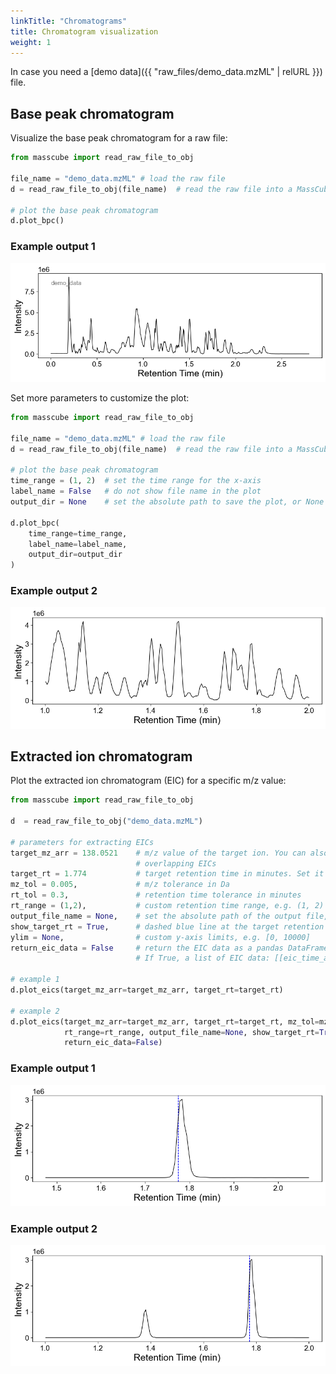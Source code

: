 ```yaml
---
linkTitle: "Chromatograms"
title: Chromatogram visualization
weight: 1
---
```


In case you need a [demo data]({{ "raw_files/demo_data.mzML" | relURL }}) file.

## Base peak chromatogram

Visualize the base peak chromatogram for a raw file:

```python
from masscube import read_raw_file_to_obj

file_name = "demo_data.mzML" # load the raw file
d = read_raw_file_to_obj(file_name)  # read the raw file into a MassCube object

# plot the base peak chromatogram
d.plot_bpc()
```

### Example output 1

![Base peak chromatogram plot](plots/bpc.png)

Set more parameters to customize the plot:

```python
from masscube import read_raw_file_to_obj

file_name = "demo_data.mzML" # load the raw file
d = read_raw_file_to_obj(file_name)  # read the raw file into a MassCube object

# plot the base peak chromatogram
time_range = (1, 2)  # set the time range for the x-axis
label_name = False   # do not show file name in the plot
output_dir = None    # set the absolute path to save the plot, or None to show it

d.plot_bpc(
    time_range=time_range,
    label_name=label_name,
    output_dir=output_dir
)
```

### Example output 2

![Base peak chromatogram plot](plots/bpc_part.png)

## Extracted ion chromatogram

Plot the extracted ion chromatogram (EIC) for a specific m/z value:

```python
from masscube import read_raw_file_to_obj

d  = read_raw_file_to_obj("demo_data.mzML")

# parameters for extracting EICs
target_mz_arr = 138.0521    # m/z value of the target ion. You can also make a list of m/z values, e.g. [138.0521, 150.1234] for
                            # overlapping EICs
target_rt = 1.774           # target retention time in minutes. Set it to None to plot the whole retention time range
mz_tol = 0.005,             # m/z tolerance in Da
rt_tol = 0.3,               # retention time tolerance in minutes
rt_range = (1,2),           # custom retention time range, e.g. (1, 2) to plot EICs in the range of 1 to 2 minutes
output_file_name = None,    # set the absolute path of the output file, or None to show the plot
show_target_rt = True,      # dashed blue line at the target retention time
ylim = None,                # custom y-axis limits, e.g. [0, 10000]
return_eic_data = False     # return the EIC data as a pandas DataFrame
                            # If True, a list of EIC data: [[eic_time_arr, eic_signals, eic_scan_idx], ...] will be returned

# example 1
d.plot_eics(target_mz_arr=target_mz_arr, target_rt=target_rt)

# example 2
d.plot_eics(target_mz_arr=target_mz_arr, target_rt=target_rt, mz_tol=mz_tol, rt_tol=rt_tol,
            rt_range=rt_range, output_file_name=None, show_target_rt=True, ylim=None,
            return_eic_data=False)
```

### Example output 1

![Extracted ion chromatogram plot](plots/eic_1.png)

### Example output 2

![Extracted ion chromatogram plot](plots/eic_2.png)
